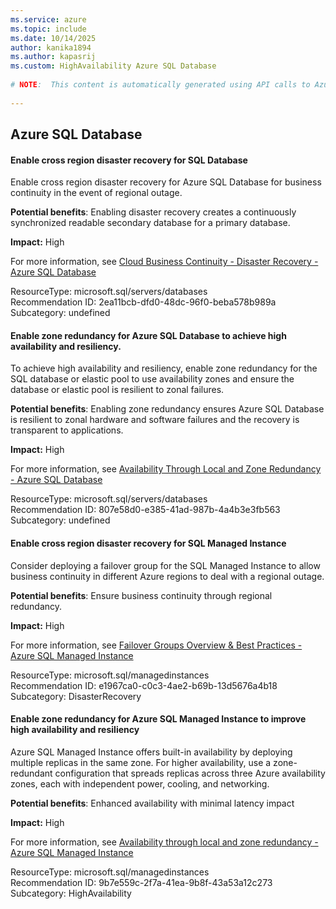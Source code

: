 ```yaml
---
ms.service: azure
ms.topic: include
ms.date: 10/14/2025
author: kanika1894
ms.author: kapasrij
ms.custom: HighAvailability Azure SQL Database
  
# NOTE:  This content is automatically generated using API calls to Azure. Any edits made on these files will be overwritten in the next run of the script. 
  
---
```

  
## Azure SQL Database  
  
<!--2ea11bcb-dfd0-48dc-96f0-beba578b989a_begin-->

#### Enable cross region disaster recovery for SQL Database  
  
Enable cross region disaster recovery for Azure SQL Database for business continuity in the event of regional outage.  
  
**Potential benefits**: Enabling disaster recovery creates a continuously synchronized readable secondary database for a primary database.  

**Impact:** High
  
For more information, see [Cloud Business Continuity - Disaster Recovery - Azure SQL Database](https://aka.ms/sqldb_dr_overview)  

ResourceType: microsoft.sql/servers/databases  
Recommendation ID: 2ea11bcb-dfd0-48dc-96f0-beba578b989a  
Subcategory: undefined

<!--2ea11bcb-dfd0-48dc-96f0-beba578b989a_end-->







<!--807e58d0-e385-41ad-987b-4a4b3e3fb563_begin-->

#### Enable zone redundancy for Azure SQL Database to achieve high availability and resiliency.  
  
To achieve high availability and resiliency, enable zone redundancy for the SQL database or elastic pool to use availability zones and ensure the database or elastic pool is resilient to zonal failures.  
  
**Potential benefits**: Enabling zone redundancy ensures Azure SQL Database is resilient to zonal hardware and software failures and the recovery is transparent to applications.  

**Impact:** High
  
For more information, see [Availability Through Local and Zone Redundancy - Azure SQL Database](/azure/azure-sql/database/high-availability-sla?view=azuresql&tabs=azure-powershell#zone-redundant-availability)  

ResourceType: microsoft.sql/servers/databases  
Recommendation ID: 807e58d0-e385-41ad-987b-4a4b3e3fb563  
Subcategory: undefined

<!--807e58d0-e385-41ad-987b-4a4b3e3fb563_end-->


<!--e1967ca0-c0c3-4ae2-b69b-13d5676a4b18_begin-->

#### Enable cross region disaster recovery for SQL Managed Instance  
  
Consider deploying a failover group for the SQL Managed Instance to allow business continuity in different Azure regions to deal with a regional outage.  
  
**Potential benefits**: Ensure business continuity through regional redundancy.  

**Impact:** High
  
For more information, see [Failover Groups Overview & Best Practices - Azure SQL Managed Instance](https://aka.ms/instanceFailoverGroups)  

ResourceType: microsoft.sql/managedinstances  
Recommendation ID: e1967ca0-c0c3-4ae2-b69b-13d5676a4b18  
Subcategory: DisasterRecovery

<!--e1967ca0-c0c3-4ae2-b69b-13d5676a4b18_end-->


<!--9b7e559c-2f7a-41ea-9b8f-43a53a12c273_begin-->

#### Enable zone redundancy for Azure SQL Managed Instance to improve high availability and resiliency  
  
Azure SQL Managed Instance offers built-in availability by deploying multiple replicas in the same zone. For higher availability, use a zone-redundant configuration that spreads replicas across three Azure availability zones, each with independent power, cooling, and networking.  
  
**Potential benefits**: Enhanced availability with minimal latency impact  

**Impact:** High
  
For more information, see [Availability through local and zone redundancy - Azure SQL Managed Instance](https://aka.ms/learnmore_sql_managedinstances)  

ResourceType: microsoft.sql/managedinstances  
Recommendation ID: 9b7e559c-2f7a-41ea-9b8f-43a53a12c273  
Subcategory: HighAvailability

<!--9b7e559c-2f7a-41ea-9b8f-43a53a12c273_end-->

<!--articleBody-->
